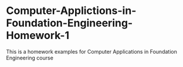 # Computer-Applictions-in-Foundation-Engineering-Homework-1
This is a homework examples for Computer Applications in Foundation Engineering course

